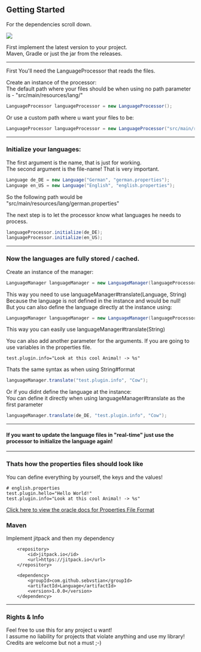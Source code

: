 
<h2>Getting Started</h2>
<p>For the dependencies scroll down.</p>

[![](https://jitpack.io/v/sebvstian/Language.svg)](https://jitpack.io/#sebvstian/Language)

<p>First implement the latest version to your project. <br> Maven, Gradle or just the jar from the releases.</p>
<hr>
First You'll need the LanguageProcessor that reads the files.<br>

Create an instance of the processor:<br>
The default path where your files should be when using no path parameter is - "src/main/resources/lang/"

   ````java
   LanguageProcessor languageProcessor = new LanguageProcessor();
   ````


Or use a custom path where u want your files to be:<br>

   ````java
   LanguageProcessor languageProcessor = new LanguageProcessor("src/main/resources/languages/");
   ````

<hr>

<h3>Initialize your languages:</h3>
<p>The first argument is the name, that is just for working. <br> The second argument is the file-name! That is very important.</p>

````java
Language de_DE = new Language("German", "german.properties");
Language en_US = new Language("English", "english.properties");
````
<p>So the following path would be "src/main/resources/lang/german.properties"</p>

<p>The next step is to let the processor know what languages he needs to process.</p>

````java
languageProcessor.initialize(de_DE);
languageProcessor.initialize(en_US);
````
<hr>

<h3>Now the languages are fully stored / cached.</h3>


<p>Create an instance of the manager:</p>

````java
LanguageManager languageManager = new LanguageManager(languageProcessor);
````
This way you need to use languageManager#translate(Language, String)<br>
Because the language is not defined in the instance and would be null!<br>
But you can also define the language directly at the instance using:

````java
LanguageManager languageManager = new LanguageManager(languageProcessor, de_DE);
````
This way you can easily use languageManager#translate(String)

You can also add another parameter for the arguments. If you are going to use variables in the properties file.<br>
````properties
test.plugin.info="Look at this cool Animal! -> %s" 
````
Thats the same syntax as when using String#format
````java
languageManager.translate("test.plugin.info", "Cow");
````
Or if you didnt define the language at the instance:<br>
You can define it directly when using languageManager#translate as the first parameter
````java
languageManager.translate(de_DE, "test.plugin.info", "Cow");
````

<hr>

<h4>If you want to update the language files in "real-time" just use the processor to initialize the language again!</h4>

<hr>

<h3>Thats how the properties files should look like</h3>
<p>You can define everything by yourself, the keys and the values!</p>

````properties
# english.properties
test.plugin.hello="Hello World!"
test.plugin.info="Look at this cool Animal! -> %s"
````
<a href="https://docs.oracle.com/cd/E23095_01/Platform.93/ATGProgGuide/html/s0204propertiesfileformat01.html">Click here to view the oracle docs for Properties File Format</a>

<h3>Maven</h3>
<p>Implement jitpack and then my dependency</p>

        <repository>
            <id>jitpack.io</id>
            <url>https://jitpack.io</url>
        </repository>

        <dependency>
            <groupId>com.github.sebvstian</groupId>
            <artifactId>Language</artifactId>
            <version>1.0.0</version>
        </dependency>

<hr>

<h3>Rights & Info</h3>
<p>
Feel free to use this for any project u want!<br>
I assume no liability for projects that violate anything and use my library!<br>
Credits are welcome but not a must ;-)
</p>



   
